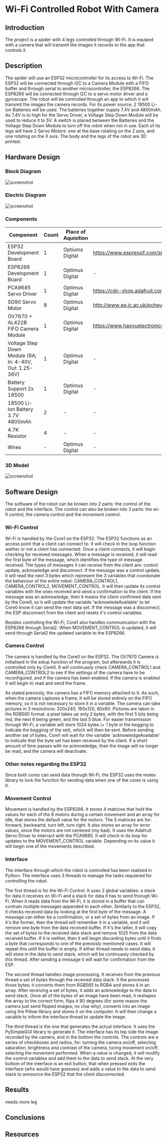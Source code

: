 # Wi-Fi Controlled Robot With Camera

## Introduction

  The project is a spider with 4 legs controlled through Wi-Fi. It is equiped with a camera that will transmit the images it records to the app that controls it.

## Description

  The spider will use an ESP32 microcontroller for its access to Wi-Fi. The ESP32 will be connected through I2C to a Camera Module with a FIFO buffer and through serial to another microcontroller, the ESP8266. The ESP8266 will be connected through I2C to a servo motor driver and a gyroscope. The robot will be controlled through an app to which it will transmit the images the camera records. For its power source, 2 18500 Li-ion Batteries will be used. The batteries together supply 7.4V and 4800mAh. As 7.4V is to high for the Servo Driver, a Voltage Step Down Module will be used to reduce it to 5V. A switch is placed between the Batteries and the Voltage Step Down Module to turn off the robot when not in use.
  Each of its legs will have 2 Servo Motors: one at the base rotating on the Z axis, and one rotating on the X axis.
  The body and the legs of the robot are 3D printed.

## Hardware Design

### Block Diagram

![screenshot](Media/BlockDiagram.png)

### Electric Diagram

![screenshot](Media/ElectricDiagram.png)

### Components

| Component | Count | Place of Aquisition | Datasheet |
|-----------|-------|---------------------|---------- |
| ESP32 Development Board | 1 | Optiums Digital | https://www.espressif.com/sites/default/files/documentation/esp32_datasheet_en.pdf |
| ESP8266 Development Board | 1 | Optimus Digital | - |
| PCA9685 Servo Driver | 1 | Optimus Digital | https://cdn-shop.adafruit.com/datasheets/PCA9685.pdf |
| SG90 Servo Motor | 8 | Optimus Digital | http://www.ee.ic.ac.uk/pcheung/teaching/DE1_EE/stores/sg90_datasheet.pdf |
| OV7670 + AL422B FIFO Camera Module | 1 | Optimus Digital | https://www.haoyuelectronics.com/Attachment/OV7670%20+%20AL422B%28FIFO%29%20Camera%20Module%28V2.0%29/OV7670%20Implementation%20Guide%20%28V1.0%29.pdf|
| Voltage Step Down Module (8A; In: 4-40V, Out: 1.25-36V) | 1 | Optimus Digital | - |
| Battery Support 2x 18500 | 1 | Optimus Digital | - |
| 18500 Li-Ion Battery 3.7V 4800mAh | 2 | - | - |
| 4.7K Resistor | 4 | - | - |
| Wires | - | Optimus Digital | - |

### 3D Model

![screenshot](Media/3DModel.png)

## Software Design

  The software of the robot can be broken into 2 parts: the control of the robot and the interface. The control can also be broken into 3 parts: the wi-fi control, the camera control and the movement control.

  ### Wi-Fi Control

  Wi-Fi is handled by the Core1 on the ESP32. The ESP32 functions as an access point that a client can connect to. It will check in the loop function wether or not a client has connected. Once a client connects, it will begin checking for received messages. When a message is received, it will read the first byte of the message, which identifies the type of message received. The types of messages it can receive from the client are: control update, acknowledge and disconnect. If the message was a control update, it will read the next 3 bytes which represent the 3 variables that coordonate the behaviour of the entire robot: CAMERA_CONTROL1, CAMERA_CONTROL2, MOVEMENT_CONTROL. It will then update its control variables with the ones received and send a confirmation to the client. If the message was an acknowledge, then it means the client confirmed data sent by the Core0, so it will update the variable 'acknowledeAvailable' to let Core0 know it can send the next data set. If the message was a disconnect, the ESP disconnect from the client and resets it's control variables.

  Besides controlling the Wi-Fi, Core1 also handles communication with the ESP8266 through Serial2. When MOVEMENT_CONTROL is updated, it will send through Serial2 the updated variable to the ESP8266.

  ### Camera Control

  The camera is handled by the Core0 on the ESP32. The OV7670 Camera is initialised in the setup function of the program, but afterwards it is controlled only by Core0. It will continuasly check CAMERA_CONTROL1 and CAMERA_CONTROL2 to see if the settings of the camera have to be reconfigured, and if the camera has been enabled. If the camera is enabled it will begin to read and send the frame.

  As stated previosly, the camera has a FIFO memory attached to it. As such, when the camera captures a frame, it will be stored entirely on the FIFO memory, so it is not necessary to store it in a variable. The camera can take pictures in 3 resolutions: 320x240, 160x120, 80x60. Pictures are taken in the RGB565 format: a pixel takes up only 2 bytes, with the first 5 bits being red, the next 6 being green, and the last 5 blue. For easier transmission through Wi-Fi, a variable will store 1024 bytes (+ 1 byte in the begging to indicate the begginig of the set), which will then be sent. Before sending another set of bytes, Core1 will wait for the variable 'acknowledgeAvailable' to indicate that the byte set has been received by the client. If a short amount of time passes with no acknowledge, then the image will no longer be read, and the camera will deactivate.

  ### Other notes regarding the ESP32

  Since both cores can send data thorugh Wi-Fi, the ESP32 uses the mutex library to lock the function for sending data when one of the cores is using it.

  ### Movement Control

  Movement is handled by the ESP8266. It stores 4 matrices that hold the values for each of the 8 motors during a certain movement and an array for idle, that stores the default value for the motors. The 5 matrices are for: forward, backwartd, turn left, turn right. It also stores an array for error values, since the motors are not centered (my bad). It uses the Adafruit Servo Driver to interract with the PCA9685. It will check in its loop for updates to the MOVEMENT_CONTROL variable. Depending on its value it will begin one of the movements described.

  ### Interface

  The interface through which the robot is controlled has been realized in Python. The interface uses 3 threads to manage the tasks requiered for controlling the robot.

  The first thread is for the Wi-Fi Control. It uses 2 global variables: a stack for data it receives on Wi-Fi and a stack for data it has to send thorugh Wi-Fi. When it reads data from the Wi-Fi, it is stored in a buffer that can contrain multiple messages appended to each other. Similarly to the ESP32, it checks received data by looking at the first byte of the message. A message can either be a confirmation, or a set of bytes from an image. If it's the former, then the thread will remember it in a variable, and it will remove one byte from the data received buffer. If it's the latter, it will copy the set of bytes to the received data stack and remove 1025 from the data received buffer. If it is neither, then it will begin discarding bytes until it finds a byte that corresponds to one of the previosly mentioned cases. It will repeat this until the buffer is empty. If either thread needs to send data, it will store in the data to send stack, which will be continuasly checked by this thread. After sending a message it will wait for confirmation from the ESP.

  The second thread handles image processing. It receives from the previous thread a set of bytes through the received data stack. It the processes those bytes: it converts them from RGB565 to RGBA and stores it in an array. After receiving a set of bytes, it adds an acknowledge to the data to send stack. Once all of the bytes of an image have been read, it reshapes the array to the correct form, flips it 90 degrees (for some reason the camera just send flipped images; no clue why), converts into an image using the Pillow library and stores it on the computer. It will then change a variable to inform the interface thread to update the image.

  The third thread is the one that generates the actual interface. It uses the PySimpleGUI library to generate it. The interface has its top side the image recorded by the camera, and in the bottom the controls. The controls are a series of checkboxes and radios, for: turning the camera on/off, selecting saturation, brightness and contrast of the camera, turing movement on/off, selecting the movement performed. When a value is changed, it will modify the control variables and add them to the data to send stack. At the very bottom of the interface is an exit button, that when pressed exits the interface (who would have guesses) and adds a value to the data to send stack to announce the ESP32 that the client disconnected. 
  
## Results

needs more leg

## Conclusions

## Resources
